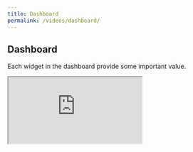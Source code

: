 ```yaml
---
title: Dashboard 
permalink: /videos/dashboard/
---
```


## Dashboard
Each widget in the dashboard provide some important value.
<div class="embed-responsive embed-responsive-16by9">
  <iframe class="embed-responsive-item" src="https://www.youtube.com/watch?v=WXGO0Ghh8nM" allowfullscreen></iframe>
</div>
